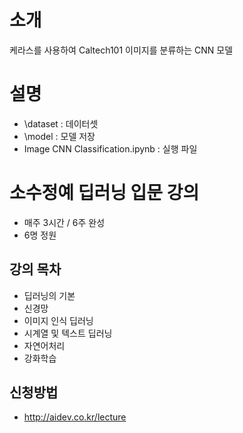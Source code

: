# 소개
케라스를 사용하여 Caltech101 이미지를 분류하는 CNN 모델

# 설명
- \dataset : 데이터셋
- \model : 모델 저장
- Image CNN Classification.ipynb : 실행 파일

# 소수정예 딥러닝 입문 강의
- 매주 3시간 / 6주 완성
- 6명 정원

## 강의 목차
- 딥러닝의 기본
- 신경망
- 이미지 인식 딥러닝
- 시계열 및 텍스트 딥러닝
- 자연어처리
- 강화학습

## 신청방법
- <http://aidev.co.kr/lecture>
